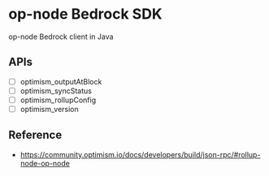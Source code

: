 # op-node Bedrock SDK

op-node Bedrock client in Java

## APIs

- [ ] optimism_outputAtBlock
- [ ] optimism_syncStatus
- [ ] optimism_rollupConfig
- [ ] optimism_version

## Reference

- https://community.optimism.io/docs/developers/build/json-rpc/#rollup-node-op-node